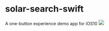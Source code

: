 # solar-search-swift
A one-button experience demo app for iOS10
<img src="https://nikodunk.github.io/blog/img/schemes/demo4.gif" style="border: solid 1px lightgrey; max-height: 400px">
